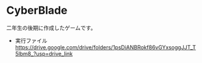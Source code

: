 # CyberBlade

二年生の後期に作成したゲームです。

- 実行ファイル  
https://drive.google.com/drive/folders/1psDiANBRokf86vGYxsoggJJT_T5lbm8_?usp=drive_link
